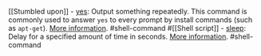 [[Stumbled upon]]
	- [yes](https://command-not-found.com/yes): Output something repeatedly. This command is commonly used to answer `yes` to every prompt by install commands (such as `apt-get`). [More information](https://www.gnu.org/software/coreutils/manual/html_node/yes-invocation.html#yes-invocation). #shell-command #[[Shell script]]
	- [sleep](https://command-not-found.com/sleep): Delay for a specified amount of time in seconds. [More information](https://pubs.opengroup.org/onlinepubs/9699919799/utilities/sleep.html). #shell-command